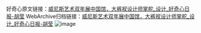 好奇心原文链接：[威尼斯艺术双年展中国馆，大裤衩设计师掌舵_设计_好奇心日报-胡莹](https://www.qdaily.com/articles/8800.html)
WebArchive归档链接：[威尼斯艺术双年展中国馆，大裤衩设计师掌舵_设计_好奇心日报-胡莹](http://web.archive.org/web/20160526013127/http://www.qdaily.com:80/articles/8800.html)
![image](http://ww3.sinaimg.cn/large/007d5XDpgy1g3vdt3rleoj30u02xl7wh)